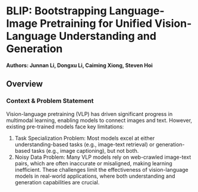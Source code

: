 # BLIP: Bootstrapping Language-Image Pretraining for Unified Vision-Language Understanding and Generation

**Authors: Junnan Li, Dongxu Li, Caiming Xiong, Steven Hoi**

 ## Overview
### Context & Problem Statement

Vision-language pretraining (VLP) has driven significant progress in multimodal learning, enabling models to connect images and text. However, existing pre-trained models face key limitations:
1. Task Specialization Problem: Most models excel at either understanding-based tasks (e.g., image-text retrieval) or generation-based tasks (e.g., image captioning), but not both.
2.	Noisy Data Problem: Many VLP models rely on web-crawled image-text pairs, which are often inaccurate or misaligned, making learning inefficient.
These challenges limit the effectiveness of vision-language models in real-world applications, where both understanding and generation capabilities are crucial.
 
